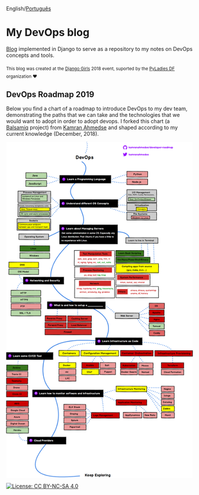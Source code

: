 English/[Português](https://gitlab.com/gabepk.ape/django-blog/blob/master/README.pt.md)

# My DevOps blog

[Blog](https://gabepk-blog.herokuapp.com) implemented in Django to serve as a repository to my notes on DevOps concepts and tools.

<sub>This blog was created at the [Django Girls](https://djangogirls.org/brasilia/) 2018 event, suported by the [PyLadies DF](http://df.pyladies.com/) organization :heart:</sub>

## DevOps Roadmap 2019

Below you find a chart of a roadmap to introduce DevOps to my dev team, demonstrating the paths that we can take and the technologies that we would want to adopt in order to adopt devops. 
I forked this chart (a [Balsamiq](https://balsamiq.com/) project) from [Kamran Ahmedse](https://github.com/kamranahmedse/developer-roadmap) and shaped according to my current knowledge (December, 2018).

<img src="./staticfiles/img/devops.png?raw=true" align="center" alt="DevOps Roadmap">

[![License: CC BY-NC-SA 4.0](https://img.shields.io/badge/License-CC%20BY--NC--SA%204.0-lightgrey.svg)](https://creativecommons.org/licenses/by-nc-sa/4.0/)
